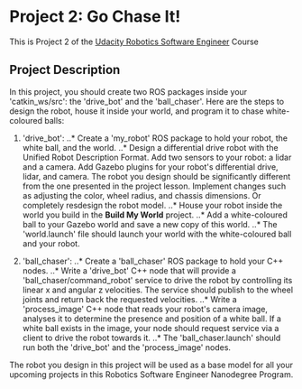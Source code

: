 # Project 2: Go Chase It!

This is Project 2 of the [Udacity Robotics Software Engineer](https://www.udacity.com/course/robotics-software-engineer--nd209) Course 

## Project Description

In this project, you should create two ROS packages inside your 'catkin_ws/src': the 'drive_bot' and the 'ball_chaser'. Here are the steps to design the robot, house it inside your world, and program it to chase white-coloured balls:

1. 'drive_bot':
  ..* Create a 'my_robot' ROS package to hold your robot, the white ball, and the world.
  ..* Design a differential drive robot with the Unified Robot Description Format. Add two sensors to your robot: a lidar and a camera. Add Gazebo plugins for your robot's differential drive, lidar, and camera. The robot you design should be significantly different from the one presented in the project lesson. Implement changes such as adjusting the color, wheel radius, and chassis dimensions. Or completely resdesign the robot model.
  ..* House your robot inside the world you build in the **Build My World** project.
  ..* Add a white-coloured ball to your Gazebo world and save a new copy of this world.
  ..* The 'world.launch' file should launch your world with the white-coloured ball and your robot.
  
2. 'ball_chaser':
  ..* Create a 'ball_chaser' ROS package to hold your C++ nodes.
  ..* Write a 'drive_bot' C++ node that will provide a 'ball_chaser/command_robot' service to drive the robot by controlling its linear x and angular z velocities. The service should publish to the wheel joints and return back the requested velocities.
  ..* Write a 'process_image' C++ node that reads your robot's camera image, analyses it to determine the presence and position of a white ball. If a white ball exists in the image, your node should request  service via a client to drive the robot towards it.
  ..* The 'ball_chaser.launch' should run both the 'drive_bot' and the 'process_image' nodes.
  
The robot you design in this project will be used as a base model for all your upcoming projects in this Robotics Software Engineer Nanodegree Program.


